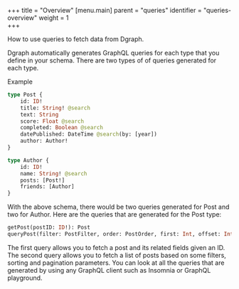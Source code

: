 +++
title = "Overview"
[menu.main]
    parent = "queries"
    identifier = "queries-overview"
    weight = 1   
+++

How to use queries to fetch data from Dgraph.

Dgraph automatically generates GraphQL queries for each type that you define in
your schema. There are two types of of queries generated for each type.

Example

```graphql
type Post {
    id: ID!
    title: String! @search
    text: String
    score: Float @search
    completed: Boolean @search
    datePublished: DateTime @search(by: [year])
    author: Author!
}

type Author {
    id: ID!
    name: String! @search
    posts: [Post!]
    friends: [Author]
}
```

With the above schema, there would be two queries generated for Post and two
for Author. Here are the queries that are generated for the Post type:

```graphql
getPost(postID: ID!): Post
queryPost(filter: PostFilter, order: PostOrder, first: Int, offset: Int): [Post]
```

The first query allows you to fetch a post and its related fields given an ID.
The second query allows you to fetch a list of posts based on some filters, sorting and
pagination parameters. You can look at all the queries that are generated by using any
GraphQL client such as Insomnia or GraphQL playground.